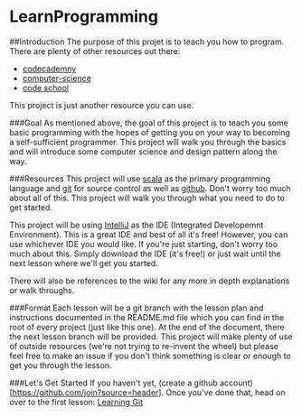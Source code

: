 # LearnProgramming
##Introduction
The purpose of this projet is to teach you how to program. There are plenty of other resources out there:
- [codecademny](https://www.codecademy.com/)
- [computer-science](https://github.com/open-source-society/computer-science)
- [code school](https://www.codeschool.com/learn)

This project is just another resource you can use. 

###Goal
As mentioned above, the goal of this project is to teach you some basic programming with the hopes of getting you on your way to becoming a self-sufficient programmer. This project will walk you through the basics and will introduce some computer science and design pattern along the way.

###Resources
This project will use [scala](http://www.scala-lang.org/) as the primary programming language and [git](https://git-scm.com/) for source control as well as [github](https://github.com/). Don't worry too much about all of this. This project will walk you through what you need to do to get started.

This project will be using [IntelliJ](https://www.jetbrains.com/idea/) as the IDE (Integrated Developemnt Environment). This is a great IDE and best of all it's free! However, you can use whichever IDE you would like. If you're just starting, don't worry too much about this. Simply download the IDE (it's free!) or just wait until the next lesson where we'll get you started.

There will also be references to the wiki for any more in depth explanations or walk throughs.

###Format
Each lesson will be a git branch with the lesson plan and instructions documented in the README.md file which you can find in the root of every project (just like this one). At the end of the document, there the next lesson branch will be provided. This project will make plenty of use of outside resources (we're not trying to re-invent the wheel) but please feel free to make an issue if you don't think something is clear or enough to get you through the lesson.

###Let's Get Started
If you haven't yet, (create a github account)[https://github.com/join?source=header]. Once you've done that, head on over to the first lesson: [Learning Git](https://github.com/hispanasian/LearnProgramming/tree/lesson/1.1_Learning_Git)
